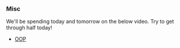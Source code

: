 ### Misc

We'll be spending today and tomorrow on the below video. Try to get through half today!

* [OOP](https://www.youtube.com/watch?v=lbXsrHGhBAU)
